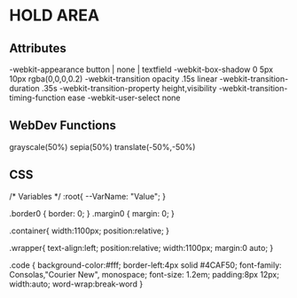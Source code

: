 # HOLD AREA

## Attributes
-webkit-appearance	button \| none \| textfield
-webkit-box-shadow	0 5px 10px rgba(0,0,0,0.2)
-webkit-transition	opacity .15s linear
-webkit-transition-duration	.35s
-webkit-transition-property	height,visibility
-webkit-transition-timing-function	ease
-webkit-user-select	none

## WebDev Functions
grayscale(50%)
sepia(50%)
translate(-50%,-50%)

## CSS
/* Variables */
:root{
  --VarName: "Value";
}

.border0 {
  border: 0;
}
.margin0 {
  margin: 0;
}

.container{
  width:1100px;
  position:relative;
}

.wrapper{
  text-align:left;
  position:relative;
  width:1100px;
  margin:0 auto;
}

.code {
  background-color:#fff;
  border-left:4px solid #4CAF50;
  font-family: Consolas,"Courier New", monospace;
  font-size: 1.2em;
  padding:8px 12px;
  width:auto;
  word-wrap:break-word
}

